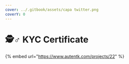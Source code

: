 ```yaml
---
cover: ../.gitbook/assets/capa twitter.png
coverY: 0
---
```


# 🕵♂ KYC Certificate

{% embed url="https://www.autentk.com/projects/22" %}
